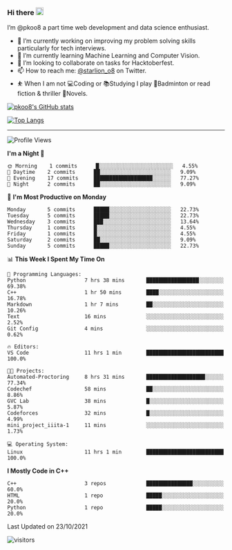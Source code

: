 ### Hi there <img src="https://media.giphy.com/media/hvRJCLFzcasrR4ia7z/giphy.gif" width="18">

 I’m @pkoo8 a part time web development and data science enthusiast. 
 
 
 - 🔭 I’m currently working on improving my problem solving skills particularly for tech interviews.
- 🌱 I’m currently learning Machine Learning and Computer Vision.
- 👯 I’m looking to collaborate on tasks for Hacktoberfest.
- 📫 How to reach me: [@starlion_o8](https://twitter.com/starlion_o8) on Twitter.
- ⛹️ When I am not 💻Coding or 📚Studying I play 🏸Badminton or read fiction & thriller 📖Novels.


[![pkoo8's GitHub stats](https://github-readme-stats.vercel.app/api?username=pkoo8&show_icons=true)](https://github.com/pkoo8)

[![Top Langs](https://github-readme-stats.vercel.app/api/top-langs/?username=pkoo8&langs_count=8&layout=compact)](https://github.com/pkoo8)

<hr>

<!--START_SECTION:waka-->
![Profile Views](http://img.shields.io/badge/Profile%20Views-61-blue)

**I'm a Night 🦉** 

```text
🌞 Morning    1 commits      █░░░░░░░░░░░░░░░░░░░░░░░░   4.55% 
🌆 Daytime    2 commits      ██░░░░░░░░░░░░░░░░░░░░░░░   9.09% 
🌃 Evening    17 commits     ███████████████████░░░░░░   77.27% 
🌙 Night      2 commits      ██░░░░░░░░░░░░░░░░░░░░░░░   9.09%

```
📅 **I'm Most Productive on Monday** 

```text
Monday       5 commits      █████░░░░░░░░░░░░░░░░░░░░   22.73% 
Tuesday      5 commits      █████░░░░░░░░░░░░░░░░░░░░   22.73% 
Wednesday    3 commits      ███░░░░░░░░░░░░░░░░░░░░░░   13.64% 
Thursday     1 commits      █░░░░░░░░░░░░░░░░░░░░░░░░   4.55% 
Friday       1 commits      █░░░░░░░░░░░░░░░░░░░░░░░░   4.55% 
Saturday     2 commits      ██░░░░░░░░░░░░░░░░░░░░░░░   9.09% 
Sunday       5 commits      █████░░░░░░░░░░░░░░░░░░░░   22.73%

```


📊 **This Week I Spent My Time On** 

```text
💬 Programming Languages: 
Python                   7 hrs 38 mins       █████████████████░░░░░░░░   69.38% 
C++                      1 hr 50 mins        ████░░░░░░░░░░░░░░░░░░░░░   16.78% 
Markdown                 1 hr 7 mins         ██░░░░░░░░░░░░░░░░░░░░░░░   10.26% 
Text                     16 mins             ░░░░░░░░░░░░░░░░░░░░░░░░░   2.52% 
Git Config               4 mins              ░░░░░░░░░░░░░░░░░░░░░░░░░   0.62%

🔥 Editors: 
VS Code                  11 hrs 1 min        █████████████████████████   100.0%

🐱‍💻 Projects: 
Automated-Proctoring     8 hrs 31 mins       ███████████████████░░░░░░   77.34% 
Codechef                 58 mins             ██░░░░░░░░░░░░░░░░░░░░░░░   8.86% 
GVC Lab                  38 mins             █░░░░░░░░░░░░░░░░░░░░░░░░   5.87% 
Codeforces               32 mins             █░░░░░░░░░░░░░░░░░░░░░░░░   4.99% 
mini_project_iiita-1     11 mins             ░░░░░░░░░░░░░░░░░░░░░░░░░   1.73%

💻 Operating System: 
Linux                    11 hrs 1 min        █████████████████████████   100.0%

```

**I Mostly Code in C++** 

```text
C++                      3 repos             ███████████████░░░░░░░░░░   60.0% 
HTML                     1 repo              █████░░░░░░░░░░░░░░░░░░░░   20.0% 
Python                   1 repo              █████░░░░░░░░░░░░░░░░░░░░   20.0%

```



 Last Updated on 23/10/2021
<!--END_SECTION:waka-->

![visitors](https://visitor-badge.laobi.icu/badge?page_id=pkoo8.pkoo8)

<!---
pkoo8/pkoo8 is a ✨ special ✨ repository because its `README.md` (this file) appears on your GitHub profile.
You can click the Preview link to take a look at your changes.
--->
